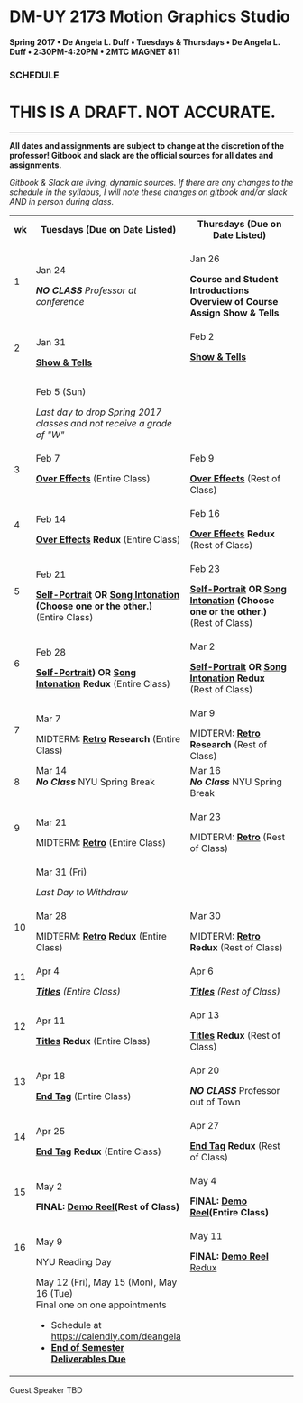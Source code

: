 # DM-UY 2173 Motion Graphics Studio

#### Spring 2017 • De Angela L. Duff • Tuesdays &amp; Thursdays • De Angela L. Duff • 2:30PM-4:20PM • 2MTC MAGNET 811

### SCHEDULE
# THIS IS A DRAFT. NOT ACCURATE.

---

**All dates and assignments are subject to change at the discretion of the professor! Gitbook and slack are the official sources for all dates and assignments.**

*Gitbook &amp; Slack are living, dynamic sources. If there are any changes to the schedule in the syllabus, I will note these changes on gitbook and/or slack AND in person during class.*

<table>
<tr>
<th width="4%">wk</th>
<th width="48%">Tuesdays (Due on Date Listed)</th>
<th width="48%">Thursdays (Due on Date Listed)</th>
</tr>

<tr>
<td>1</td>
<td><p>Jan 24</p><i><strong>NO CLASS</strong> Professor at conference</i></td>
<td><p>Jan 26</p><strong>Course and Student Introductions<br>Overview of Course<br>Assign Show &amp; Tells</strong></td>
</tr>

<tr>
<td>2</td>
<td><p>Jan 31</p><strong><a href="show_and_tells.md">Show &amp; Tells</a></strong></td>
<td valign="top"><p>Feb 2</p><strong><a href="show_and_tells.md">Show &amp; Tells</a></strong><br><br></td>
</tr>

<tr>
<td><td><p>Feb 5 (Sun)</p><i>Last day to drop Spring 2017 classes and not receive a grade of "W"</i></td><td></td>
</tr>

<tr>
<td>3</td>
<td valign="top"><p>Feb 7</p><strong><a href="projects_overeffects.md">Over Effects</a></strong> (Entire Class)</td>
<td valign="top"><p>Feb 9</p><strong><a href="projects_overeffects.md">Over Effects</a></strong> (Rest of Class)</td>
</tr>

<tr>
<td>4</td>
<td><p>Feb 14</p><strong><a href="projects_overeffects.md">Over Effects</a> Redux</strong> (Entire Class)</td>
<td valign="top"><p>Feb 16</p><strong><a href="projects_overeffects.md">Over Effects</a> Redux</strong> (Rest of Class)</td>
</tr>

<tr>
<td>5</td>
<td><p>Feb 21</p><strong><a href="projects_self-portrait.md">Self-Portrait</a> OR <a href="projects_songintonation.md">Song Intonation</a> (Choose one or the other.)</strong> (Entire Class)</td>
<td><p>Feb 23</p><strong><a href="projects_self-portrait.md">Self-Portrait</a> OR <a href="projects_songintonation.md">Song Intonation</a> (Choose one or the other.)</strong> (Rest of Class)</td>
</tr>

<tr>
<td>6</td>
<td><p>Feb 28</p><strong><a href="projects_self-portrait.md">Self-Portrait</a>) OR <a href="projects_songintonation.md">Song Intonation</a> Redux</strong> (Entire Class)</td>
<td><p>Mar 2</p><strong><a href="projects_self-portrait.md">Self-Portrait</a> OR <a href="projects_songintonation.md">Song Intonation</a> Redux</strong> (Rest of Class)</td>
</tr>

<td>7</td>
<td><p>Mar 7</p>MIDTERM: <strong><a href="projects_retro.md">Retro</a> Research</strong> (Entire Class)</td>
<td><p>Mar 9</p>MIDTERM: <strong><a href="projects_retro.md">Retro</a> Research</strong> (Rest of Class)</td>
</tr>

<tr>
<tr>
<td>8</td>
<td valign="top">Mar 14<br><i><strong>No Class</strong></i> NYU Spring Break</td>
<td valign="top">Mar 16<br><i><strong>No Class</strong></i> NYU Spring Break</td>
</tr>

<tr>
<td>9</td>
<td><p>Mar 21</p>MIDTERM: <strong><a href="projects_retro.md">Retro</a></strong> (Entire Class)</td>
<td><p>Mar 23</p>MIDTERM: <strong><a href="projects_retro.md">Retro</a></strong> (Rest of Class)</td>
</tr>

<tr>
<td></td><td><p>Mar 31 (Fri)</p><i>Last Day to Withdraw</i></td><td></td>
</tr>

<tr>
<td>10</td>
<td><p>Mar 28</p>MIDTERM: <strong><a href="projects_retro.md">Retro</a> Redux</strong> (Entire Class)</td>
<td><p>Mar 30</p>MIDTERM: <strong><a href="projects_retro.md">Retro</a> Redux</strong> (Rest of Class)</td>
</tr>
<tr>
<td>11</td>
<td><p>Apr 4</p><i><strong><a href="projects_titles.md">Titles</a></strong> (Entire Class)</td>
<td><p>Apr 6</p><i><strong><a href="projects_titles.md">Titles</a></strong> (Rest of Class)</td>
</tr>
<tr>
<td>12</td>
<td><p>Apr 11</p><strong><a href="projects_titles.md">Titles</a> Redux</strong> (Entire Class)</td>
<td><p>Apr 13</p><strong><a href="projects_titles.md">Titles</a> Redux</strong> (Rest of Class)</td>
</tr>
<tr>
<td>13</td>
<td><p>Apr 18</p><strong><a href="projects_endtag.md">End Tag</a></strong> (Entire Class)</td>
<td><p>Apr 20</p><i><strong>NO CLASS</strong></i> Professor out of Town</td>
</tr>
<tr>
<td>14</td>
<td><p>Apr 25</p><strong><a href="projects_endtag.md">End Tag</a> Redux</strong> (Entire Class)</td>
<td><p>Apr 27</p><strong><a href="projects_endtag.md">End Tag</a> Redux</strong> (Rest of Class)</td>
</tr>

<tr>
<td>15</td>
<td><p>May 2</p><strong>FINAL: <a href="projects_demoreel.md">Demo Reel</a><strong>(Rest of Class)</td>
<td><p>May 4</p><strong>FINAL: <a href="projects_demoreel.md">Demo Reel</a><strong>(Entire Class)</td>
</tr>

<tr>
<td>16</td>
<td><p>May 9</p>NYU Reading Day</strong></td>
<td><p>May 11</p><strong>FINAL: <a href="projects_demo_reel.md">Demo Reel</strong> Redux</td>
</tr>

<tr>
<td></td>
<td>May 12 (Fri), May 15 (Mon), May 16 (Tue)<br>Final one on one appointments
<ul>
<li>Schedule at <a href="https://calendly.com/deangela">https://calendly.com/deangela</li>
<li><strong><a href="end_of_semester_deliverables.md">End of Semester Deliverables Due</strong></li>
</ul></td>
<td></td>
</tr>


</table>

Guest Speaker TBD